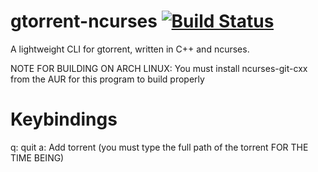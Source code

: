 gtorrent-ncurses [![Build Status](https://travis-ci.org/gtorrent/gtorrent-ncurses.svg?branch=master)](https://travis-ci.org/gtorrent/gtorrent-ncurses)
================

A lightweight CLI for gtorrent, written in C++ and ncurses.

NOTE FOR BUILDING ON ARCH LINUX:
You must install ncurses-git-cxx from the AUR for this program to build properly

Keybindings
================
q: quit
a: Add torrent (you must type the full path of the torrent FOR THE TIME BEING)
